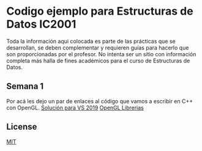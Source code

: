 # Codigo ejemplo para Estructuras de Datos IC2001

Toda la información aqui colocada es parte de las prácticas que se desarrollan, se deben complementar y requieren guías para hacerlo que son proporcionadas por el profesor. No intenta ser un sitio con información completa más halla de fines académicos para el curso de Estructuras de Datos.


## Semana 1
Por acá les dejo un par de enlaces al código que vamos a escribir en C++ con OpenGL.
[Solución para VS 2019](https://app.box.com/s/jliy8y2xj0hvgr647ijzbad8o3f3hycl)
[OpenGL Librerias](https://app.box.com/s/uehzqdti714jou76gah1lyd3l0x1uits)

## License
[MIT](https://choosealicense.com/licenses/mit/)


